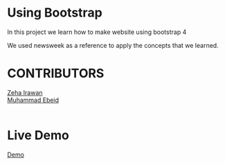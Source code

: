 # Using Bootstrap

In this project we learn how to make website using bootstrap 4


We used newsweek as a reference to apply the concepts that we learned.


# CONTRIBUTORS 

<a href="https://github.com/JangkarBumi" target="_blank">Zeha Irawan</a> <br/>
<a href="https://github.com/mosaaleb" target="_blank">Muhammad Ebeid</a><br /><br />

# Live Demo
<a href="https://htmlpreview.github.io/?https://github.com/JangkarBumi/using-bootstrap/blob/development/index.html" target="_blank">Demo</a><br /><br />

